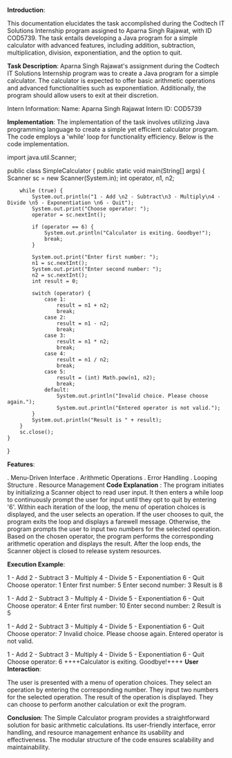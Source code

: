 **Introduction**:

This documentation elucidates the task accomplished during the Codtech IT Solutions Internship program assigned to Aparna Singh Rajawat, with ID COD5739. The task entails developing a Java program for a simple calculator with advanced features, including addition, subtraction, multiplication, division, exponentiation, and the option to quit.

**Task Description**:
Aparna Singh Rajawat's assignment during the Codtech IT Solutions Internship program was to create a Java program for a simple calculator. The calculator is expected to offer basic arithmetic operations and advanced functionalities such as exponentiation. Additionally, the program should allow users to exit at their discretion.

Intern Information: 
Name: Aparna Singh Rajawat
Intern ID: COD5739

**Implementation**:
The implementation of the task involves utilizing Java programming language to create a simple yet efficient calculator program. The code employs a 'while' loop for functionality efficiency. Below is the code implementation.

import java.util.Scanner;

public class SimpleCalculator {
    public static void main(String[] args) {
        Scanner sc = new Scanner(System.in);
        int operator, n1, n2;
      
        while (true) {
            System.out.println("1 - Add \n2 - Subtract\n3 - Multiply\n4 - Divide \n5 - Exponentiation \n6 - Quit");
            System.out.print("Choose operator: ");
            operator = sc.nextInt();

            if (operator == 6) {
                System.out.println("Calculator is exiting. Goodbye!");
                break;
            }

            System.out.print("Enter first number: ");
            n1 = sc.nextInt();
            System.out.print("Enter second number: ");
            n2 = sc.nextInt();
            int result = 0; 

            switch (operator) {
                case 1:
                    result = n1 + n2;
                    break;  
                case 2:
                    result = n1 - n2;
                    break;  
                case 3:
                    result = n1 * n2;
                    break;  
                case 4:
                    result = n1 / n2;
                    break;  
                case 5:
                    result = (int) Math.pow(n1, n2);
                    break;
                default:
                    System.out.println("Invalid choice. Please choose again.");
                    System.out.println("Entered operator is not valid.");
            }
            System.out.println("Result is " + result);
        }  
        sc.close();
    }
}

**Features**:

. Menu-Driven Interface
. Arithmetic Operations
. Error Handling
. Looping Structure
. Resource Management
**Code Explanation** :
The program initiates by initializing a Scanner object to read user input. It then enters a while loop to continuously prompt the user for input until they opt to quit by entering '6'. Within each iteration of the loop, the menu of operation choices is displayed, and the user selects an operation. If the user chooses to quit, the program exits the loop and displays a farewell message. Otherwise, the program prompts the user to input two numbers for the selected operation. Based on the chosen operator, the program performs the corresponding arithmetic operation and displays the result. After the loop ends, the Scanner object is closed to release system resources.

**Execution Example**:

1 - Add 
2 - Subtract
3 - Multiply
4 - Divide 
5 - Exponentiation 
6 - Quit
Choose operator: 1
Enter first number: 5
Enter second number: 3
Result is 8

1 - Add 
2 - Subtract
3 - Multiply
4 - Divide 
5 - Exponentiation 
6 - Quit
Choose operator: 4
Enter first number: 10
Enter second number: 2
Result is 5

1 - Add 
2 - Subtract
3 - Multiply
4 - Divide 
5 - Exponentiation 
6 - Quit
Choose operator: 7
Invalid choice. Please choose again.
Entered operator is not valid.

1 - Add 
2 - Subtract
3 - Multiply
4 - Divide 
5 - Exponentiation 
6 - Quit
Choose operator: 6
++++Calculator is exiting. Goodbye!++++
**User Interaction**:

The user is presented with a menu of operation choices.
They select an operation by entering the corresponding number.
They input two numbers for the selected operation.
The result of the operation is displayed.
They can choose to perform another calculation or exit the program.

**Conclusion**:
The Simple Calculator program provides a straightforward solution for basic arithmetic calculations. Its user-friendly interface, error handling, and resource management enhance its usability and effectiveness. The modular structure of the code ensures scalability and maintainability.
